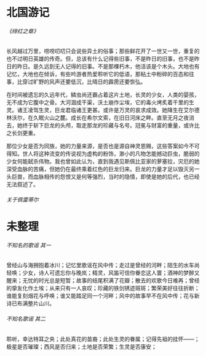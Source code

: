 # 北国游记
###### 《绯红之章》
长风越过万里，唠唠叨叨只会说些异土的俗事；那些鲜花开了一世又一世，重复的也不过明日英雄的传奇。但，总该有什么记得些旧事，不是昨日的旧事，也不是昨日的昨日。是久远到无人记得的旧事。不是那棵朽木，他活该是个木头。大地也有记忆，大地也在倾诉，有些吟游者热爱聆听它的低语，那粘土中粉碎的百态和往事，比穿过旷野的风声还要低沉，比晴日的霹雳还要恢弘。

在时间被遗忘的久远年代，鳞虫尚还霸占着这片土地，长灵的少女，人类的婴孩，无不成为它腹中之骨。大河涸成干渠，沃土崩作尘埃，它的毒火烤炙着千里的生灵。诸王凌驾生灵，巨龙君临诸王更甚。或许是万灵的哀求成效。她降生在艾尔德林沃尔，在久眠火山之麓。成长在希尔文索，在旧日河床之畔。直至无月之夜消去，她终于斩下巨龙的头颅，取走那龙的珍藏与名号。冠冕与财富的重量，或许比之长剑更重。

那位少女是否为同族，她的力量来源，是否也是源自神灵恩赐，这些答案如今不可得知。世人将这种流变的传说视为虚构的粉饰，渺小的凡物怎能撼动巨虫，脆弱的少女何能弑杀伟物。我也曾如此认为，直到我遇见斯佩比亚家的萝塞拉，灾厄的她深受血脉的苦痛，但她仍在最终乘着红色的巨龙归来。巨龙的力量才足以毁灭另一头巨兽，而血脉相传的怨恨又是何等强烈，当时的隐情，即使是她的后代，也已经无法叙述了。
###### 关于佩雷蒂尔

# 未整理
###### 不知名的歌谣 其一
曾经山与海拥抱着冰川；记忆里歌谣在风中传；走过是曾经的河畔；陌生的水车尚轻唤；少女，诗人可遗忘你与晚岚；精灵，风笛可信你眷恋这人寰；酒神的梦醉又醒来；无忧的时光总是短暂；故事的结尾积满了花瓣；散去的欢歌今日难再；曾经的挚友化作土埃；从来只有一人哀叹；珍藏的铁剑锈迹斑斑；繁荣美好往往折断；谁能复刻烟花与呼唤；谁又能踏足同一个河畔；风中的故事早不在风中传；花与新诗已布满整片山川。
###### 不知名歌谣 其二
聆听，幸达特耳之央；此处真花的苗裔；此处生灵的眷属；记得先祖的挂怀——；极星是否璀璨；西风是否归来；土地是否荣繁；生灵是否康安；